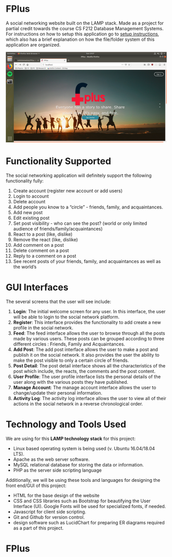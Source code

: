 # FPlus

A social networking website built on the LAMP stack. Made as a project for partial credit towards the course CS F212 Database Management Systems. For instructions on how to setup this application go to [setup instructions](./SetupInstructions.md), which also has a brief explanation on how the file/folder system of this application are organized.

![Screenshot of the Home Page](screenshots/homepage.png)

# Functionality Supported
The social networking application will definitely support the following functionality fully:
1. Create account (register new account or add users)
2. Login to account
3. Delete account
4. Add people you know to a “circle” - friends, family, and acquaintances.
5. Add new post
6. Edit existing post
7. Set post visibility - who can see the post? (world or only limited audience of friends/family/acquaintances)
8. React to a post (like, dislike)
9. Remove the react (like, dislike)
10. Add comment on a post
11. Delete comment on a post
12. Reply to a comment on a post
13. See recent posts of your friends, family, and acquaintances as well as the world’s

# GUI Interfaces

The several screens that the user will see include:

1. **Login**: The initial welcome screen for any user. In this interface, the user will be able to login to the social network platform.
2. **Register**: This interface provides the functionality to add create a new profile in the social network.
3. **Feed**: The feed interface allows the user to browse through all the posts made by various users. These posts can be grouped according to three different circles : Friends, Family and Acquaintances.
4. **Add Post**: The add post interface allows the user to make a post and publish it on the social network. It also provides the user the ability to make the post visible to only a certain circle of friends.
5. **Post Detail**: The post detail interface shows all the characteristics of the post which include, the reacts, the comments and the post content.
6. **User Profile**: The user profile interface lists the personal details of the user along with the various posts they have published.
7. **Manage Account**: The manage account interface allows the user to change/update their personal information.
8. **Activity Log**: The activity log interface allows the user to view all of their actions in the social network in a reverse chronological order. 

# Technology and Tools Used
We are using for this **LAMP technology stack** for this project:

* Linux based operating system is being used (v. Ubuntu 16.04/18.04 LTS). 
* Apache as the web server software.
* MySQL relational database for storing the data or information.
* PHP as the server side scripting language

Additionally, we will be using these tools and languages for designing the front end/GUI of this project:
* HTML for the base design of the website
* CSS and CSS libraries such as Bootstrap for beautifying the User Interface (UI). Google Fonts will be used for specialized fonts, if needed.
* Javascript for client side scripting.
* Git and Github for version control. 
* design software such as LucidChart for preparing ER diagrams required as a part of this project. 
# FPlus
